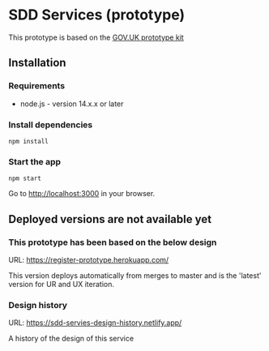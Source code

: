 # SDD Services (prototype)

This prototype is based on the [GOV.UK prototype kit](https://github.com/alphagov/govuk-prototype-kit)

## Installation

### Requirements

- node.js - version 14.x.x or later

### Install dependencies

`npm install`

### Start the app

`npm start`

Go to [http://localhost:3000]() in your browser.

## Deployed versions are not available yet

### This prototype has been based on the below design

URL: https://register-prototype.herokuapp.com/

This version deploys automatically from merges to master and is the 'latest' version for UR and UX iteration.


### Design history

URL: https://sdd-servies-design-history.netlify.app/

A history of the design of this service
